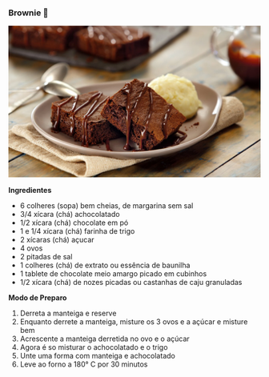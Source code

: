 ### **Brownie** :cookie:

![Brownie](./Imagens/brownie.jpg)

**Ingredientes**

- 6 colheres (sopa) bem cheias, de margarina sem sal
- 3/4 xícara (chá) achocolatado
- 1/2 xícara (chá) chocolate em pó
- 1 e 1/4 xícara (chá) farinha de trigo
- 2 xícaras (chá) açucar
- 4 ovos
- 2 pitadas de sal
- 1 colheres (chá) de extrato ou essência de baunilha
- 1 tablete de chocolate meio amargo picado em cubinhos
- 1/2 xícara (chá) de nozes picadas ou castanhas de caju granuladas



**Modo de Preparo**

1. Derreta a manteiga e reserve
2. Enquanto derrete a manteiga, misture os 3 ovos e a açúcar e misture bem
3. Acrescente a manteiga derretida no ovo e o açúcar
4. Agora é so misturar o achocolatado e o trigo
5. Unte uma forma com manteiga e achocolatado
6. Leve ao forno a 180° C por 30 minutos